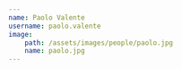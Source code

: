 ```yaml
---
name: Paolo Valente
username: paolo.valente
image:
    path: /assets/images/people/paolo.jpg
    name: paolo.jpg
---
```

